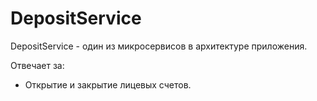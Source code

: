 # DepositService
DepositService - один из микросервисов в архитектуре приложения.

Отвечает за:
- Открытие и закрытие лицевых счетов.
